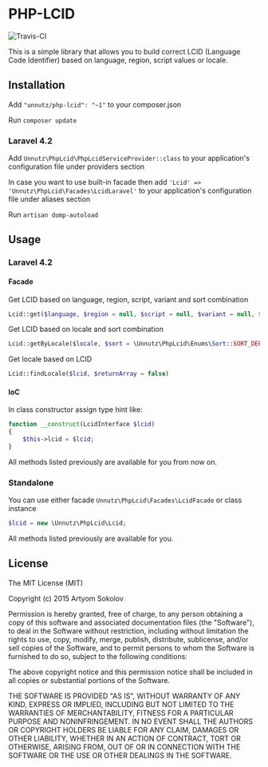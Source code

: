 # PHP-LCID

![Travis-CI](https://travis-ci.org/unnutz/php-lcid.svg)

This is a simple library that allows you to build correct LCID (Language Code Identifier) based on language, region, script values or locale.

## Installation

Add `"unnutz/php-lcid": "~1"` to your composer.json

Run `composer update`

### Laravel 4.2

Add `Unnutz\PhpLcid\PhpLcidServiceProvider::class` to your application's configuration file under providers section

In case you want to use built-in facade then add `'Lcid' => 'Unnutz\PhpLcid\Facades\LcidLaravel'` to your application's configuration file under aliases section

Run `artisan dump-autoload`

## Usage

### Laravel 4.2

#### Facade

Get LCID based on language, region, script, variant and sort combination

```php
Lcid::get($language, $region = null, $script = null, $variant = null, $sort = \Unnutz\PhpLcid\Enums\Sort::SORT_DEFAULT);
```

Get LCID based on locale and sort combination

```php
Lcid::getByLocale($locale, $sort = \Unnutz\PhpLcid\Enums\Sort::SORT_DEFAULT);
```

Get locale based on LCID

```php
Lcid::findLocale($lcid, $returnArray = false)
```

#### IoC

In class constructor assign type hint like:

```php
function __construct(LcidInterface $lcid)
{
    $this->lcid = $lcid;
}

```

All methods listed previously are available for you from now on.

### Standalone

You can use either facade `Unnutz\PhpLcid\Facades\LcidFacade` or class instance

```php
$lcid = new \Unnutz\PhpLcid\Lcid;
```

All methods listed previously are available for you.

## License

The MIT License (MIT)

Copyright (c) 2015 Artyom Sokolov

Permission is hereby granted, free of charge, to any person obtaining a copy
of this software and associated documentation files (the "Software"), to deal
in the Software without restriction, including without limitation the rights
to use, copy, modify, merge, publish, distribute, sublicense, and/or sell
copies of the Software, and to permit persons to whom the Software is
furnished to do so, subject to the following conditions:

The above copyright notice and this permission notice shall be included in all
copies or substantial portions of the Software.

THE SOFTWARE IS PROVIDED "AS IS", WITHOUT WARRANTY OF ANY KIND, EXPRESS OR
IMPLIED, INCLUDING BUT NOT LIMITED TO THE WARRANTIES OF MERCHANTABILITY,
FITNESS FOR A PARTICULAR PURPOSE AND NONINFRINGEMENT. IN NO EVENT SHALL THE
AUTHORS OR COPYRIGHT HOLDERS BE LIABLE FOR ANY CLAIM, DAMAGES OR OTHER
LIABILITY, WHETHER IN AN ACTION OF CONTRACT, TORT OR OTHERWISE, ARISING FROM,
OUT OF OR IN CONNECTION WITH THE SOFTWARE OR THE USE OR OTHER DEALINGS IN THE
SOFTWARE.